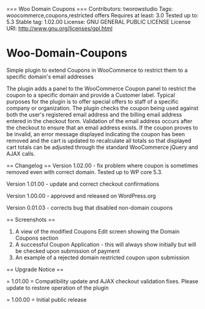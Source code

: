 === Woo Domain Coupons ===
Contributors: tworowstudio
Tags: woocommerce,coupons,restricted offers
Requires at least: 3.0
Tested up to: 5.3
Stable tag: 1.02.00
License: GNU GENERAL PUBLIC LICENSE
License URI: http://www.gnu.org/licenses/gpl.html


# Woo-Domain-Coupons
Simple plugin to extend Coupons in WooCommerce to restrict them to a specific domain's email addresses


The plugin adds a panel to the WooCommerce Coupon panel to restrict the coupon to a specific domain and provide a Customer label.
Typical purposes for the plugin is to offer special offers to staff of a specific company or organization. The plugin checks the
coupon being used against both the user's registered email address and the billing email address entered in the checkout form.
Validation of the email address occurs after the checkout to ensure that an email address exists. If the coupon proves to be invalid,
an error message displayed indicating the coupon has been removed and the cart is updated to recalculate all totals so that displayed
cart totals can be adjusted through the standard WooCommerce jQuery and AJAX calls.

== Changelog ==
Version 1.02.00 - fix problem where coupon is sometimes removed even with correct domain. Tested up to WP core 5.3.

Version 1.01.00 - update and correct checkout confirmations

Version 1.00.00 - approved and released on WordPress.org

Version 0.01.03 - corrects bug that disabled non-domain coupons

== Screenshots ==

1. A view of the modified Coupons Edit screen showing the Domain Coupons section
2. A successful Coupon Application - this will always show initially but will be checked upon submission of payment
3. An example of a rejected domain restricted coupon upon submission

== Upgrade Notice ==

= 1.01.00 =
Compatibility update and AJAX checkout validation fixes. Please update to restore operation of the plugin

= 1.00.00 =
Initial public release
